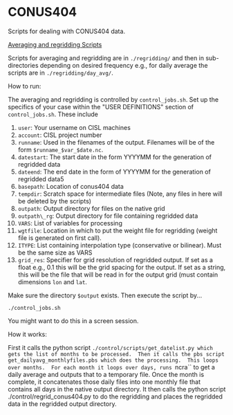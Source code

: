 # CONUS404
Scripts for dealing with CONUS404 data.

<u>Averaging and regridding Scripts</u>

Scripts for averaging and regridding are in ```./regridding/``` and then in sub-directories depending on desired frequency e.g., for daily average the scripts are in ```./regridding/day_avg/```.

How to run:

The averaging and regridding is controlled by ``control_jobs.sh``.  Set up the specifics of your case within the "USER DEFINITIONS" section of ``control_jobs.sh``.  These include

1. ``user``: Your username on CISL machines
2. ``account``: CISL project number
3. ``runname``: Used in the filenames of the output.  Filenames will be of the form ```$runname_$var_$date.nc```.
4. ``datestart``: The start date in the form YYYYMM for the generation of regridded data
5. ``dateend``: The end date in the form of YYYYMM for the generation of regridded data5
7. ``basepath``: Location of conus404 data
8. ``tempdir``: Scratch space for intermediate files (Note, any files in here will be deleted by the scripts)
9. ``outpath``: Output directory for files on the native grid
10. ``outpath\_rg``: Output directory for file containing regridded data
11. ``VARS``: List of variables for processing
12. ``wgtfile``: Location in which to put the weight file for regridding (weight file is generated on first call).
13. ``ITYPE``: List containing interpolation type (conservative or bilinear).   Must be the same size as VARS
14. ``grid_res``: Specifier for grid resolution of regridded output.  If set as a float e.g., 0.1 this will be the grid spacing for the output.  If set as a string, this will be the file that will be read in for the output grid (must contain dimensions ``lon`` and ``lat``.

Make sure the directory ``$output`` exists.  Then execute the script by...

``./control_jobs.sh``

You might want to do this in a screen session.

How it works: 

First it calls the python script ``./control/scripts/get_datelist.py which gets the list of months to be processed.  Then it calls the pbs script get_dailyavg_monthlyfiles.pbs which does the processing.  This loops over months.  For each month it loops over days, runs ``ncra`` to get a daily average and outputs that to a temporary file.  Once the month is complete, it concatenates those daily files into one monthly file that contains all days in the native output directory.  It then calls the python script ./control/regrid_conus404.py to do the regridding and places the regridded data in the regridded output directory.

